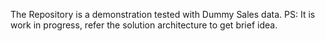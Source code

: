 The Repository is a demonstration tested with Dummy Sales data.
PS: It is work in progress, refer the solution architecture to get brief idea.
